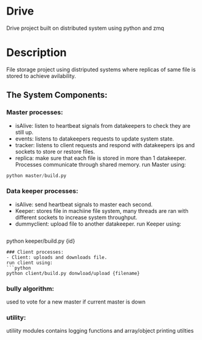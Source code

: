 # Drive
Drive project built on distributed system using python and zmq

# Description 
File storage project using distriputed systems where replicas of same file is stored to achieve avilability.

## The System Components:

### Master processes:
 - isAlive: listen to heartbeat signals from datakeepers to check they are still up.
 - events: listens to datakeepers requests to update system state.
 - tracker: listens to client requests and respond with datakeepers ips and sockets to store or restore files.
 - replica: make sure that each file is stored in more than 1 datakeeper.
 Processes communicate through shared memory.
 run Master using: 
 ```python
 python master/build.py
 ```
 
 ### Data keeper processes:
 - isAlive: send heartbeat signals to master each second.
 - Keeper: stores file in machiine file system, many threads are ran with different sockets to increase system throughput.
 - dummyclient: upload file to another datakeeper.
  run Keeper using: 
   ```python
  python keeper/build.py {id}
  ```
### Client processes:
- Client: uploads and downloads file.
run client using: 
 ```python
python client/build.py donwload/upload {filename}
```

### bully algorithm:
used to vote for a new master if current master is down

### utility:
 utiliity modules contains logging functions and array/object printing utilties
